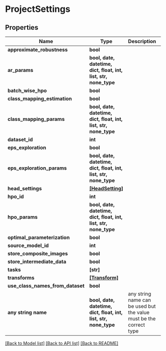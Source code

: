 # ProjectSettings


## Properties
Name | Type | Description | Notes
------------ | ------------- | ------------- | -------------
**approximate_robustness** | **bool** |  | [optional] 
**ar_params** | **bool, date, datetime, dict, float, int, list, str, none_type** |  | [optional] 
**batch_wise_hpo** | **bool** |  | [optional] 
**class_mapping_estimation** | **bool** |  | [optional] 
**class_mapping_params** | **bool, date, datetime, dict, float, int, list, str, none_type** |  | [optional] 
**dataset_id** | **int** |  | [optional] 
**eps_exploration** | **bool** |  | [optional] 
**eps_exploration_params** | **bool, date, datetime, dict, float, int, list, str, none_type** |  | [optional] 
**head_settings** | [**[HeadSetting]**](HeadSetting.md) |  | [optional] 
**hpo_id** | **int** |  | [optional] 
**hpo_params** | **bool, date, datetime, dict, float, int, list, str, none_type** |  | [optional] 
**optimal_parameterization** | **bool** |  | [optional] 
**source_model_id** | **int** |  | [optional] 
**store_composite_images** | **bool** |  | [optional] 
**store_intermediate_data** | **bool** |  | [optional] 
**tasks** | **[str]** |  | [optional] 
**transforms** | [**[Transform]**](Transform.md) |  | [optional] 
**use_class_names_from_dataset** | **bool** |  | [optional] 
**any string name** | **bool, date, datetime, dict, float, int, list, str, none_type** | any string name can be used but the value must be the correct type | [optional]

[[Back to Model list]](../README.md#documentation-for-models) [[Back to API list]](../README.md#documentation-for-api-endpoints) [[Back to README]](../README.md)


